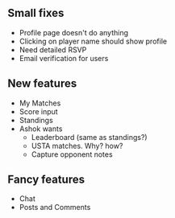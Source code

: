 ## Small fixes 
- Profile page doesn't do anything 
- Clicking on player name should show profile
- Need detailed RSVP
- Email verification for users

## New features
- My Matches 
- Score input
- Standings
- Ashok wants
  - Leaderboard (same as standings?) 
  - USTA matches. Why? how?
  - Capture opponent notes

## Fancy features
- Chat
- Posts and Comments